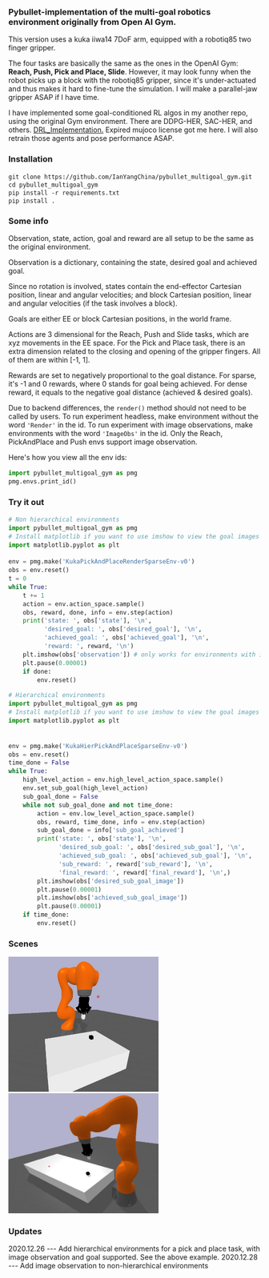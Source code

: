 ### Pybullet-implementation of the multi-goal robotics environment originally from Open AI Gym.

This version uses a kuka iiwa14 7DoF arm, equipped with a robotiq85 two finger gripper.

The four tasks are basically the same as the ones in the OpenAI Gym: **Reach, Push, Pick and Place, Slide**.
However, it may look funny when the robot picks up a block with the robotiq85 gripper,
since it's under-actuated and thus makes it hard to fine-tune the simulation. 
I will make a parallel-jaw gripper ASAP if I have time.

I have implemented some goal-conditioned RL algos in my another repo, using the 
original Gym environment. There are DDPG-HER, SAC-HER, and others.
<a href="https://github.com/IanYangChina/DRL_Implementation.git" target="_blank">DRL_Implementation.</a>
Expired mujoco license got me here. I will also 
retrain those agents and pose performance ASAP.

### Installation

```
git clone https://github.com/IanYangChina/pybullet_multigoal_gym.git
cd pybullet_multigoal_gym
pip install -r requirements.txt
pip install .
```

### Some info

Observation, state, action, goal and reward are all setup to be the same as the original environment.

Observation is a dictionary, containing the state, desired goal and achieved goal.

Since no rotation is involved, states contain the end-effector Cartesian position, 
linear and angular velocities; and block Cartesian position, linear and angular velocities 
(if the task involves a block).

Goals are either EE or block Cartesian positions, in the world frame.

Actions are 3 dimensional for the Reach, Push and Slide tasks, which are xyz movements in the 
EE space. For the Pick and Place task, there is an extra dimension related to the closing and opening
of the gripper fingers. All of them are within [-1, 1].

Rewards are set to negatively proportional to the goal distance. For sparse, 
it's -1 and 0 rewards, where 0 stands for goal being achieved. For dense reward,
it equals to the negative goal distance (achieved & desired goals).

Due to backend differences, the `render()` method should not need to be called by users. To run experiment 
headless, make environment without the word `'Render'` in the id. To run experiment with image observations,
make environments with the word `'ImageObs'` in the id. Only the Reach, PickAndPlace and Push envs support
image observation.

Here's how you view all the env ids:
```python
import pybullet_multigoal_gym as pmg
pmg.envs.print_id()
```

### Try it out

```python
# Non hierarchical environments
import pybullet_multigoal_gym as pmg
# Install matplotlib if you want to use imshow to view the goal images
import matplotlib.pyplot as plt

env = pmg.make('KukaPickAndPlaceRenderSparseEnv-v0')
obs = env.reset()
t = 0
while True:
    t += 1
    action = env.action_space.sample()
    obs, reward, done, info = env.step(action)
    print('state: ', obs['state'], '\n',
          'desired_goal: ', obs['desired_goal'], '\n',
          'achieved_goal: ', obs['achieved_goal'], '\n',
          'reward: ', reward, '\n')
    plt.imshow(obs['observation']) # only works for environments with image observation
    plt.pause(0.00001)      
    if done:
        env.reset()
```

```python
# Hierarchical environments
import pybullet_multigoal_gym as pmg
# Install matplotlib if you want to use imshow to view the goal images
import matplotlib.pyplot as plt


env = pmg.make('KukaHierPickAndPlaceSparseEnv-v0')
obs = env.reset()
time_done = False
while True:
    high_level_action = env.high_level_action_space.sample()
    env.set_sub_goal(high_level_action)
    sub_goal_done = False
    while not sub_goal_done and not time_done:
        action = env.low_level_action_space.sample()
        obs, reward, time_done, info = env.step(action)
        sub_goal_done = info['sub_goal_achieved']
        print('state: ', obs['state'], '\n',
              'desired_sub_goal: ', obs['desired_sub_goal'], '\n',
              'achieved_sub_goal: ', obs['achieved_sub_goal'], '\n',
              'sub_reward: ', reward['sub_reward'], '\n',
              'final_reward: ', reward['final_reward'], '\n',)       
        plt.imshow(obs['desired_sub_goal_image'])
        plt.pause(0.00001)
        plt.imshow(obs['achieved_sub_goal_image'])
        plt.pause(0.00001)
    if time_done:
        env.reset()
```

### Scenes

<img src="src/01.jpeg" width="300"/>

<img src="src/02.jpeg" width="300"/>

### Updates

2020.12.26 --- Add hierarchical environments for a pick and place task, with image observation and goal supported. See the above example.
2020.12.28 --- Add image observation to non-hierarchical environments
